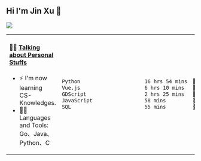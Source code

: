 
## Hi I'm Jin Xu 👋
![](https://komarev.com/ghpvc/?username=jiayouxujin&color=brightgreen&label=PROFILE+VIEWS)



<table align="center">
<tr>
<td valign="top" width="60%">

#### 🏋️‍♀️ <a href="https://github.com/jiayouxujin" target="_blank">Talking about Personal Stuffs</a>
<!-- recent_releases starts -->

- ⚡  I'm now learning CS-Knowledges.  
- 🏊‍♂️ Languages and Tools: Go、Java、Python、C
<!-- recent_releases ends -->
</td>
<td>
 
<!--START_SECTION:waka-->

```txt
Python                     16 hrs 54 mins  ██████████████▓░░░░░░░░░░   58.04 %
Vue.js                     6 hrs 10 mins   █████▒░░░░░░░░░░░░░░░░░░░   21.17 %
GDScript                   2 hrs 25 mins   ██░░░░░░░░░░░░░░░░░░░░░░░   08.30 %
JavaScript                 58 mins         ▓░░░░░░░░░░░░░░░░░░░░░░░░   03.33 %
SQL                        55 mins         ▓░░░░░░░░░░░░░░░░░░░░░░░░   03.19 %
```

<!--END_SECTION:waka-->
 
</td>
</tr>
</table>





